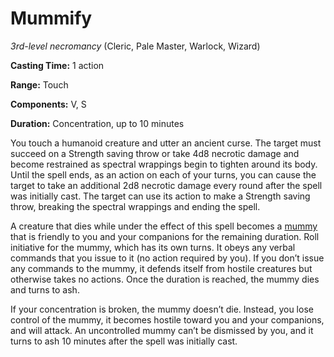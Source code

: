 # Mummify
*3rd-level necromancy* (Cleric, Pale Master, Warlock, Wizard)

**Casting Time:** 1 action

**Range:** Touch

**Components:** V, S

**Duration:** Concentration, up to 10 minutes

You touch a humanoid creature and utter an ancient curse. The target must succeed on a Strength saving throw or take 4d8 necrotic damage and become restrained as spectral wrappings begin to tighten around its body. Until the spell ends, as an action on each of your turns, you can cause the target to take an additional 2d8 necrotic damage every round after the spell was initially cast. The target can use its action to make a Strength saving throw, breaking the spectral wrappings and ending the spell.

A creature that dies while under the effect of this spell becomes a [mummy](/Creatures/Mummy.md) that is friendly to you and your companions for the remaining duration. Roll initiative for the mummy, which has its own turns. It obeys any verbal commands that you issue to it (no action required by you). If you don’t issue any commands to the mummy, it defends itself from hostile creatures but otherwise takes no actions. Once the duration is reached, the mummy dies and turns to ash.

If your concentration is broken, the mummy doesn’t die. Instead, you lose control of the mummy, it becomes hostile toward you and your companions, and will attack. An uncontrolled mummy can’t be dismissed by you, and it turns to ash 10 minutes after the spell was initially cast.
